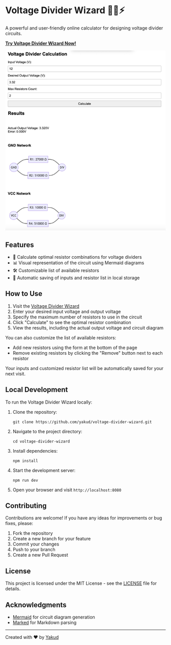 # Voltage Divider Wizard 🧙‍♂️⚡

A powerful and user-friendly online calculator for designing voltage divider circuits.

**[Try Voltage Divider Wizard Now!](https://yakud.github.io/voltage-divider-wizard/)**

![Voltage Divider Wizard Screenshot](screenshot.png)

## Features

- 🧮 Calculate optimal resistor combinations for voltage dividers
- 📊 Visual representation of the circuit using Mermaid diagrams
- 🛠 Customizable list of available resistors
- 💾 Automatic saving of inputs and resistor list in local storage

## How to Use

1. Visit the [Voltage Divider Wizard](https://yakud.github.io/voltage-divider-wizard/)
2. Enter your desired input voltage and output voltage
3. Specify the maximum number of resistors to use in the circuit
4. Click "Calculate" to see the optimal resistor combination
5. View the results, including the actual output voltage and circuit diagram

You can also customize the list of available resistors:
- Add new resistors using the form at the bottom of the page
- Remove existing resistors by clicking the "Remove" button next to each resistor

Your inputs and customized resistor list will be automatically saved for your next visit.

## Local Development

To run the Voltage Divider Wizard locally:

1. Clone the repository:
   ```
   git clone https://github.com/yakud/voltage-divider-wizard.git
   ```
2. Navigate to the project directory:
   ```
   cd voltage-divider-wizard
   ```
3. Install dependencies:
   ```
   npm install
   ```
4. Start the development server:
   ```
   npm run dev
   ```
5. Open your browser and visit `http://localhost:8080`

## Contributing

Contributions are welcome! If you have any ideas for improvements or bug fixes, please:

1. Fork the repository
2. Create a new branch for your feature
3. Commit your changes
4. Push to your branch
5. Create a new Pull Request

## License

This project is licensed under the MIT License - see the [LICENSE](LICENSE) file for details.

## Acknowledgments

- [Mermaid](https://mermaid-js.github.io/mermaid/#/) for circuit diagram generation
- [Marked](https://marked.js.org/) for Markdown parsing

---

Created with ❤️ by [Yakud](https://github.com/yakud)